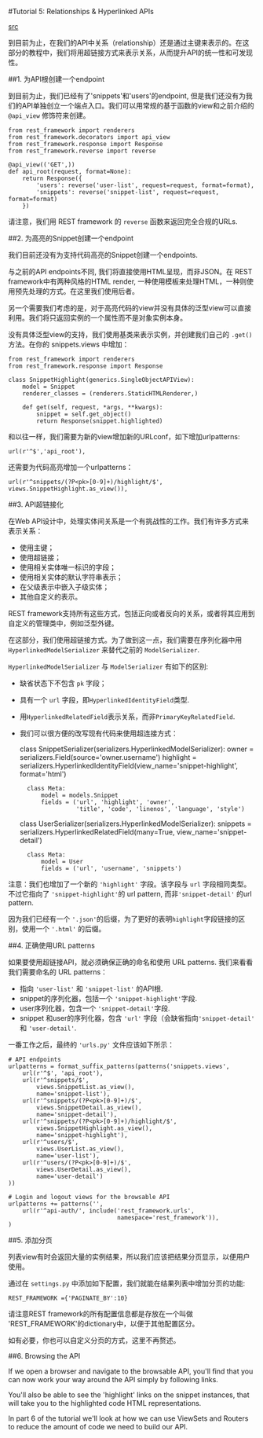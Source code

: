 #Tutorial 5: Relationships & Hyperlinked APIs

[src](http://django-rest-framework.org/tutorial/5-relationships-and-hyperlinked-apis.html)

到目前为止，在我们的API中关系（relationship）还是通过主键来表示的。在这部分的教程中，我们将用超链接方式来表示关系，从而提升API的统一性和可发现性。

##1. 为API根创建一个endpoint

到目前为止，我们已经有了'snippets'和'users'的endpoint, 但是我们还没有为我们的API单独创立一个端点入口。我们可以用常规的基于函数的view和之前介绍的 `@api_view` 修饰符来创建。

    from rest_framework import renderers
    from rest_framework.decorators import api_view
    from rest_framework.response import Response
    from rest_framework.reverse import reverse
    
    @api_view(('GET',))
    def api_root(request, format=None):
        return Response({
            'users': reverse('user-list', request=request, format=format),
            'snippets': reverse('snippet-list', request=request, format=format)
        })

请注意，我们用 REST framework 的 `reverse` 函数来返回完全合规的URLs.

##2. 为高亮的Snippet创建一个endpoint

我们目前还没有为支持代码高亮的Snippet创建一个endpoints.

与之前的API endpoints不同, 我们将直接使用HTML呈现，而非JSON。在 REST framework中有两种风格的HTML render, 一种使用模板来处理HTML，一种则使用预先处理的方式。在这里我们使用后者。

另一个需要我们考虑的是，对于高亮代码的view并没有具体的泛型view可以直接利用。我们将只返回实例的一个属性而不是对象实例本身。

没有具体泛型view的支持，我们使用基类来表示实例，并创建我们自己的 `.get()` 方法。在你的 snippets.views 中增加：

    from rest_framework import renderers
    from rest_framework.response import Response
    
    class SnippetHighlight(generics.SingleObjectAPIView):
        model = Snippet
        renderer_classes = (renderers.StaticHTMLRenderer,)
    
        def get(self, request, *args, **kwargs):
            snippet = self.get_object()
            return Response(snippet.highlighted) 

和以往一样，我们需要为新的view增加新的URLconf，如下增加urlpatterns:

    url(r'^$','api_root'),

还需要为代码高亮增加一个urlpatterns：

    url(r'^snippets/(?P<pk>[0-9]+)/highlight/$', views.SnippetHighlight.as_view()),
 
##3. API超链接化

在Web API设计中，处理实体间关系是一个有挑战性的工作。我们有许多方式来表示关系：

* 使用主键；
* 使用超链接；
* 使用相关实体唯一标识的字段；
* 使用相关实体的默认字符串表示；
* 在父级表示中嵌入子级实体；
* 其他自定义的表示。

REST framework支持所有这些方式，包括正向或者反向的关系，或者将其应用到自定义的管理类中，例如泛型外键。

在这部分，我们使用超链接方式。为了做到这一点，我们需要在序列化器中用 `HyperlinkedModelSerializer` 来替代之前的 `ModelSerializer`.

`HyperlinkedModelSerializer` 与 `ModelSerializer` 有如下的区别:

* 缺省状态下不包含 `pk` 字段；
* 具有一个 `url` 字段，即`HyperlinkedIdentityField`类型.
* 用`HyperlinkedRelatedField`表示关系，而非`PrimaryKeyRelatedField`.
* 我们可以很方便的改写现有代码来使用超连接方式：

    class SnippetSerializer(serializers.HyperlinkedModelSerializer):
        owner = serializers.Field(source='owner.username')
        highlight = serializers.HyperlinkedIdentityField(view_name='snippet-highlight', format='html')
    
        class Meta:
            model = models.Snippet
            fields = ('url', 'highlight', 'owner',
                      'title', 'code', 'linenos', 'language', 'style')
    
    class UserSerializer(serializers.HyperlinkedModelSerializer):
        snippets = serializers.HyperlinkedRelatedField(many=True, view_name='snippet-detail')
    
        class Meta:
            model = User
            fields = ('url', 'username', 'snippets')
    
注意：我们也增加了一个新的 `'highlight'` 字段。该字段与 `url` 字段相同类型。不过它指向了 `'snippet-highlight'`的 url pattern, 而非`'snippet-detail'` 的url pattern.

因为我们已经有一个 `'.json'`的后缀，为了更好的表明`highlight`字段链接的区别，使用一个 `'.html'` 的后缀。

##4. 正确使用URL patterns

如果要使用超链接API，就必须确保正确的命名和使用 URL patterns. 我们来看看我们需要命名的 URL patterns：

* 指向 `'user-list'` 和 `'snippet-list'` 的API根.
* snippet的序列化器，包括一个 `'snippet-highlight'`字段.
* user序列化器，包含一个 `'snippet-detail'`字段.
* snippet 和user的序列化器，包含 `'url'` 字段（会缺省指向`'snippet-detail'` 和 `'user-detail'`.

一番工作之后，最终的 `'urls.py'` 文件应该如下所示：

    # API endpoints
    urlpatterns = format_suffix_patterns(patterns('snippets.views',
        url(r'^$', 'api_root'),
        url(r'^snippets/$',
            views.SnippetList.as_view(),
            name='snippet-list'),
        url(r'^snippets/(?P<pk>[0-9]+)/$',
            views.SnippetDetail.as_view(),
            name='snippet-detail'),
        url(r'^snippets/(?P<pk>[0-9]+)/highlight/$',
            views.SnippetHighlight.as_view(),
            name='snippet-highlight'),
        url(r'^users/$',
            views.UserList.as_view(),
            name='user-list'),
        url(r'^users/(?P<pk>[0-9]+)/$',
            views.UserDetail.as_view(),
            name='user-detail')
    ))
    
    # Login and logout views for the browsable API
    urlpatterns += patterns('',    
        url(r'^api-auth/', include('rest_framework.urls',
                                   namespace='rest_framework')),
    ) 

##5. 添加分页

列表view有时会返回大量的实例结果，所以我们应该把结果分页显示，以便用户使用。

通过在 `settings.py` 中添加如下配置，我们就能在结果列表中增加分页的功能:

    REST_FRAMEWORK ={'PAGINATE_BY':10}

请注意REST framework的所有配置信息都是存放在一个叫做 'REST_FRAMEWORK'的dictionary中，以便于其他配置区分。

如有必要，你也可以自定义分页的方式，这里不再赘述。

##6. Browsing the API

If we open a browser and navigate to the browsable API, you'll find that you can now work your way around the API simply by following links.

You'll also be able to see the 'highlight' links on the snippet instances, that will take you to the highlighted code HTML representations.

In part 6 of the tutorial we'll look at how we can use ViewSets and Routers to reduce the amount of code we need to build our API.

